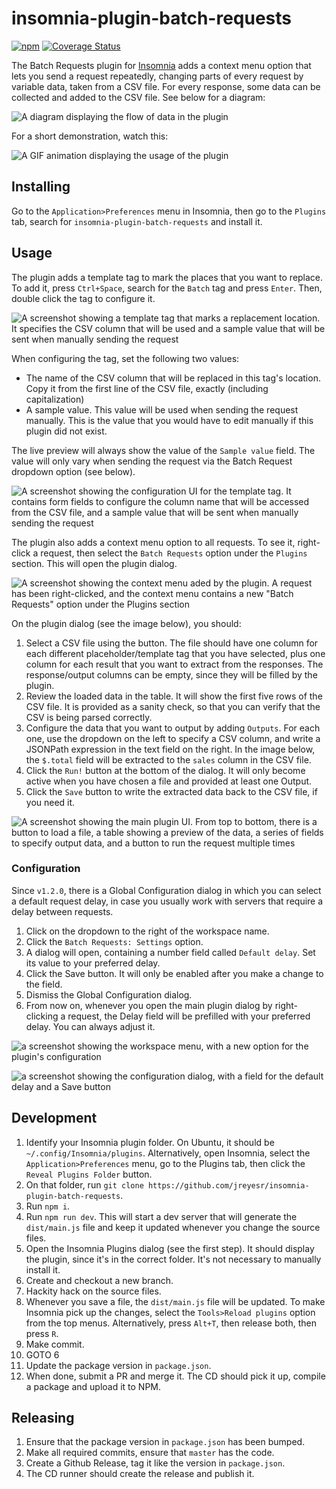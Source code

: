 # insomnia-plugin-batch-requests

[![npm](https://img.shields.io/npm/v/insomnia-plugin-batch-requests)](https://www.npmjs.com/package/insomnia-plugin-batch-requests) [![Coverage Status](https://coveralls.io/repos/github/jreyesr/insomnia-plugin-batch-requests/badge.svg)](https://coveralls.io/github/jreyesr/insomnia-plugin-batch-requests)

The Batch Requests plugin for [Insomnia](https://insomnia.rest) adds a context menu option that lets you send a request repeatedly, changing parts of every request by variable data, taken from a CSV file. For every response, some data can be collected and added to the CSV file. See below for a diagram:

![A diagram displaying the flow of data in the plugin](images/flow.png)

For a short demonstration, watch this:

![A GIF animation displaying the usage of the plugin](images/animation.gif)

## Installing

Go to the `Application>Preferences` menu in Insomnia, then go to the `Plugins` tab, search for `insomnia-plugin-batch-requests` and install it.

## Usage

The plugin adds a template tag to mark the places that you want to replace. To add it, press `Ctrl+Space`, search for the `Batch` tag and press `Enter`. Then, double click the tag to configure it.

![A screenshot showing a template tag that marks a replacement location. It specifies the CSV column that will be used and a sample value that will be sent when manually sending the request](images/templatetag.png)

When configuring the tag, set the following two values:

* The name of the CSV column that will be replaced in this tag's location. Copy it from the first line of the CSV file, exactly (including capitalization)
* A sample value. This value will be used when sending the request manually. This is the value that you would have to edit manually if this plugin did not exist.

The live preview will always show the value of the `Sample value` field. The value will only vary when sending the request via the Batch Request dropdown option (see below).

![A screenshot showing the configuration UI for the template tag. It contains form fields to configure the column name that will be accessed from the CSV file, and a sample value that will be sent when manually sending the request](images/templatetag_config.png)

The plugin also adds a context menu option to all requests. To see it, right-click a request, then select the `Batch Requests` option under the `Plugins` section. This will open the plugin dialog.

![A screenshot showing the context menu aded by the plugin. A request has been right-clicked, and the context menu contains a new "Batch Requests" option under the Plugins section](images/context_menu.png)

On the plugin dialog (see the image below), you should:

1. Select a CSV file using the button. The file should have one column for each different placeholder/template tag that you have selected, plus one column for each result that you want to extract from the responses. The response/output columns can be empty, since they will be filled by the plugin.
2. Review the loaded data in the table. It will show the first five rows of the CSV file. It is provided as a sanity check, so that you can verify that the CSV is being parsed correctly.
3. Configure the data that you want to output by adding `Outputs`. For each one, use the dropdown on the left to specify a CSV column, and write a JSONPath expression in the text field on the right. In the image below, the `$.total` field will be extracted to the `sales` column in the CSV file.
4. Click the `Run!` button at the bottom of the dialog. It will only become active when you have chosen a file and provided at least one Output.
5. Click the `Save` button to write the extracted data back to the CSV file, if you need it.

![A screenshot showing the main plugin UI. From top to bottom, there is a button to load a file, a table showing a preview of the data, a series of fields to specify output data, and a button to run the request multiple times](images/runner_ui.png)

### Configuration

Since `v1.2.0`, there is a Global Configuration dialog in which you can select a default request delay, in case you usually work with servers that require a delay between requests.

1. Click on the dropdown to the right of the workspace name.
2. Click the `Batch Requests: Settings` option.
3. A dialog will open, containing a number field called `Default delay`. Set its value to your preferred delay.
4. Click the Save button. It will only be enabled after you make a change to the field.
5. Dismiss the Global Configuration dialog.
6. From now on, whenever you open the main plugin dialog by right-clicking a request, the Delay field will be prefilled with your preferred delay. You can always adjust it.

![a screenshot showing the workspace menu, with a new option for the plugin's configuration](./images/settings_1.png)

![a screenshot showing the configuration dialog, with a field for the default delay and a Save button](./images/settings_2.png)

## Development

1. Identify your Insomnia plugin folder. On Ubuntu, it should be `~/.config/Insomnia/plugins`. Alternatively, open Insomnia, select the `Application>Preferences` menu, go to the Plugins tab, then click the `Reveal Plugins Folder` button.
2. On that folder, run `git clone https://github.com/jreyesr/insomnia-plugin-batch-requests`.
3. Run `npm i`.
3. Run `npm run dev`. This will start a dev server that will generate the `dist/main.js` file and keep it updated whenever you change the source files.
4. Open the Insomnia Plugins dialog (see the first step). It should display the plugin, since it's in the correct folder. It's not necessary to manually install it.
5. Create and checkout a new branch.
6. Hackity hack on the source files.
7. Whenever you save a file, the `dist/main.js` file will be updated. To make Insomnia pick up the changes, select the `Tools>Reload plugins` option from the top menus. Alternatively, press `Alt+T`, then release both, then press `R`.
8. Make commit.
9. GOTO 6
10. Update the package version in `package.json`.
11. When done, submit a PR and merge it. The CD should pick it up, compile a package and upload it to NPM.

## Releasing

1. Ensure that the package version in `package.json` has been bumped.
2. Make all required commits, ensure that `master` has the code.
3. Create a Github Release, tag it like the version in `package.json`.
4. The CD runner should create the release and publish it.